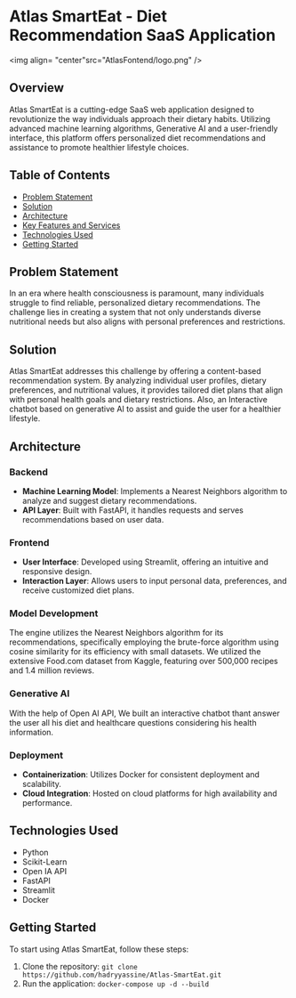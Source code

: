 # Atlas SmartEat - Diet Recommendation SaaS Application

<img align= "center"src="AtlasFontend/logo.png" />

## Overview

Atlas SmartEat is a cutting-edge SaaS web application designed to revolutionize the way individuals approach their dietary habits. Utilizing advanced machine learning algorithms, Generative AI and a user-friendly interface, this platform offers personalized diet recommendations and assistance to promote healthier lifestyle choices.

## Table of Contents

- [Problem Statement](#problem-statement)
- [Solution](#solution)
- [Architecture](#architecture)
- [Key Features and Services](#key-features-and-services)
- [Technologies Used](#technologies-used)
- [Getting Started](#getting-started)

## Problem Statement

In an era where health consciousness is paramount, many individuals struggle to find reliable, personalized dietary recommendations. The challenge lies in creating a system that not only understands diverse nutritional needs but also aligns with personal preferences and restrictions.

## Solution

Atlas SmartEat addresses this challenge by offering a content-based recommendation system. By analyzing individual user profiles, dietary preferences, and nutritional values, it provides tailored diet plans that align with personal health goals and dietary restrictions. Also, an Interactive chatbot based on generative AI to assist and guide the user for a healthier lifestyle.

## Architecture

### Backend

- **Machine Learning Model**: Implements a Nearest Neighbors algorithm to analyze and suggest dietary recommendations.
- **API Layer**: Built with FastAPI, it handles requests and serves recommendations based on user data.

### Frontend

- **User Interface**: Developed using Streamlit, offering an intuitive and responsive design.
- **Interaction Layer**: Allows users to input personal data, preferences, and receive customized diet plans.

### Model Development

The engine utilizes the Nearest Neighbors algorithm for its recommendations, specifically employing the brute-force algorithm using cosine similarity for its efficiency with small datasets. We utilized the extensive Food.com dataset from Kaggle, featuring over 500,000 recipes and 1.4 million reviews.

### Generative AI

With the help of Open AI API, We built an interactive chatbot thant answer the user all his diet and healthcare questions considering his health information.

### Deployment

- **Containerization**: Utilizes Docker for consistent deployment and scalability.
- **Cloud Integration**: Hosted on cloud platforms for high availability and performance.

## Technologies Used

- Python
- Scikit-Learn
- Open IA API
- FastAPI
- Streamlit
- Docker

## Getting Started

To start using Atlas SmartEat, follow these steps:

1. Clone the repository: `git clone https://github.com/hadryyassine/Atlas-SmartEat.git`
2. Run the application: `docker-compose up -d --build`
